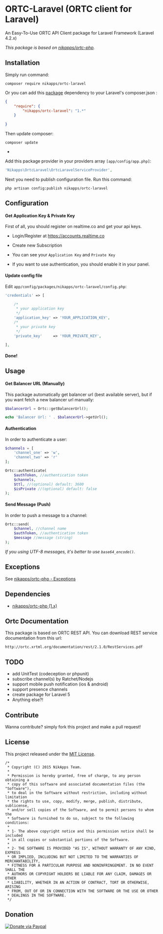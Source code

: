 # ORTC-Laravel (ORTC client for Laravel)

An Easy-To-Use ORTC API Client package for Laravel Framework (Laravel 4.2.x)



*This package is based on [nikapps/ortc-php](https://github.com/nikapps/ortc-php).*

## Installation

Simply run command:

```
composer require nikapps/ortc-laravel
```

Or you can add this [package](https://packagist.org/packages/nikapps/ortc-laravel) dependency to your Laravel's composer.json :

~~~json
{
    "require": {
        "nikapps/ortc-laravel": "1.*"
    }
    
}
~~~

Then update composer:

```
composer update
```

-

Add this package provider in your providers array `[app/config/app.php]`:

~~~php
'Nikapps\OrtcLaravel\OrtcLaravelServiceProvider',
~~~

Next you need to publish configuration file. Run this command:

```
php artisan config:publish nikapps/ortc-laravel
```


## Configuration

#### Get Application Key & Private Key
First of all, you should register on realtime.co and get your api keys.

* Login/Register at https://accounts.realtime.co

* Create new Subscription 

* You can see your `Application Key` and `Private Key`

* If you want to use authentication, you should enable it in your panel.

#### Update config file

Edit `app/config/packages/nikapps/ortc-laravel/config.php`:

~~~php
'credentials' => [

    /*
     * your application key
     */
    'application_key' => 'YOUR_APPLICATION_KEY',
    /*
     * your private key
     */
    'private_key'     => 'YOUR_PRIVATE_KEY',

],
~~~

#### Done!

## Usage

#### Get Balancer URL (Manually)

This package automatically get balancer url (best available server), but if you want fetch a new balancer url manually:

~~~php
$balancerUrl = Ortc::getBalancerUrl();

echo 'Balancer Url: ' . $balancerUrl->getUrl();
~~~

#### Authentication
In order to authenticate a user:

~~~php
$channels = [
	'channel_one' => 'w',
	'channel_two' => 'r'
];

Ortc::authenticate(
	$authToken, //authentication token
	$channels,
	$ttl, //(optional) default: 3600
	$isPrivate //(optional) default: false
);
~~~

#### Send Message (Push)
In order to push a message to a channel:

~~~php
Ortc::send(
	$channel, //channel name
	$authToken, //authentication token
	$message //message (string)
);
~~~

*If you using UTF-8 messages, it's better to use `base64_encode()`.*

## Exceptions
See [nikapps/ortc-php - Exceptions](https://github.com/nikapps/ortc-php#exceptions)


## Dependencies

* [nikapps/ortc-php (1.x)](https://packagist.org/packages/nikapps/ortc-php)


## Ortc Documentation
This package is based on ORTC REST API. You can download REST service documentation from this url:

```
http://ortc.xrtml.org/documentation/rest/2.1.0/RestServices.pdf
```

## TODO

* add UnitTest (codeception or phpunit)
* subscribe channel(s) by Ratchet/Nodejs
* support mobile push notification (ios & android)
* support presence channels
* create package for Laravel 5
* Anything else?!

## Contribute

Wanna contribute? simply fork this project and make a pull request!


## License
This project released under the [MIT License](http://opensource.org/licenses/mit-license.php).

```
/*
 * Copyright (C) 2015 NikApps Team.
 *
 * Permission is hereby granted, free of charge, to any person obtaining a
 * copy of this software and associated documentation files (the "Software"),
 * to deal in the Software without restriction, including without limitation
 * the rights to use, copy, modify, merge, publish, distribute, sublicense,
 * and/or sell copies of the Software, and to permit persons to whom the
 * Software is furnished to do so, subject to the following conditions:
 *
 * 1- The above copyright notice and this permission notice shall be included
 * in all copies or substantial portions of the Software.
 *
 * 2- THE SOFTWARE IS PROVIDED "AS IS", WITHOUT WARRANTY OF ANY KIND, EXPRESS
 * OR IMPLIED, INCLUDING BUT NOT LIMITED TO THE WARRANTIES OF MERCHANTABILITY,
 * FITNESS FOR A PARTICULAR PURPOSE AND NONINFRINGEMENT. IN NO EVENT SHALL THE
 * AUTHORS OR COPYRIGHT HOLDERS BE LIABLE FOR ANY CLAIM, DAMAGES OR OTHER
 * LIABILITY, WHETHER IN AN ACTION OF CONTRACT, TORT OR OTHERWISE, ARISING
 * FROM, OUT OF OR IN CONNECTION WITH THE SOFTWARE OR THE USE OR OTHER
 * DEALINGS IN THE SOFTWARE.
 */
```

## Donation

[![Donate via Paypal](https://www.paypalobjects.com/en_US/i/btn/btn_donateCC_LG.gif)](https://www.paypal.com/cgi-bin/webscr?cmd=_s-xclick&hosted_button_id=G3WRCRDXJD6A8)
